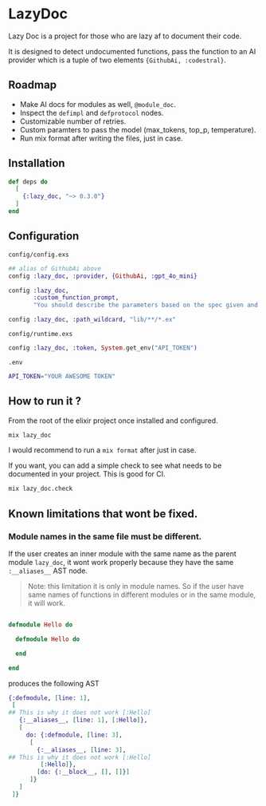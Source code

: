 # LazyDoc

Lazy Doc is a project for those who are lazy af to document their code.

It is designed to detect undocumented functions, pass the function to an AI
provider which is a tuple of two elements `{GithubAi, :codestral}`.

## Roadmap

- Make AI docs for modules as well, `@module_doc`.
- Inspect the `defimpl` and `defprotocol` nodes.
- Customizable number of retries.
- Custom paramters to pass the model (max\_tokens, top\_p, temperature).
- Run mix format after writing the files, just in case.

## Installation

``` elixir
def deps do
  [
    {:lazy_doc, "~> 0.3.0"}
  ]
end
```

## Configuration

`config/config.exs`

``` elixir
## alias of GithubAi above
config :lazy_doc, :provider, {GithubAi, :gpt_4o_mini}

config :lazy_doc,
       :custom_function_prompt,
       "You should describe the parameters based on the spec given and give a small description of the following function.\n\nPlease do it in the following format given as an example, important do not return the header of the function, do not return a explanation of the function, your output must be only the docs in the following format.\n\n@doc \"\"\"\n\nParameters\n\ntransaction_id - foreign key of the Transactions table.\nDescription\n Performs a search in the database\n\nReturns\n the Transaction corresponding to transaction_id\n\n\"\"\"\n\nFunction to document:\n"

config :lazy_doc, :path_wildcard, "lib/**/*.ex"
```

`config/runtime.exs`

``` elixir
config :lazy_doc, :token, System.get_env("API_TOKEN")
```

`.env`

``` bash
API_TOKEN="YOUR AWESOME TOKEN"
```

## How to run it ?

From the root of the elixir project once installed and configured.

``` bash
mix lazy_doc
```

I would recommend to run a `mix format` after just in case.

If you want, you can add a simple check to see what needs to be documented in
your project. This is good for CI.

``` bash
mix lazy_doc.check
```

## Known limitations that wont be fixed.

### Module names in the same file must be different.

If the user creates an inner module with the same name as the parent module
`lazy_doc`, it wont work properly because they have the same `:__aliases__` AST
node.

> Note: this limitation it is only in module names. So if the user have same
> names of functions in different modules or in the same module, it will work.

``` elixir

defmodule Hello do

  defmodule Hello do

  end

end
```

produces the following AST

``` elixir
{:defmodule, [line: 1],
 [
## This is why it does not work [:Hello] 
   {:__aliases__, [line: 1], [:Hello]},
   [
     do: {:defmodule, [line: 3],
      [
        {:__aliases__, [line: 3],
## This is why it does not work [:Hello] 
         [:Hello]},
        [do: {:__block__, [], []}]
      ]}
   ]
 ]}
```
